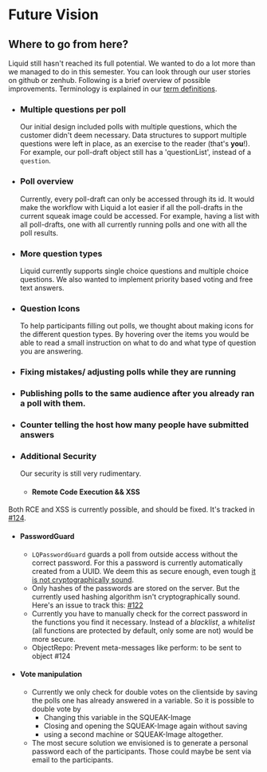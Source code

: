 # Future Vision

## Where to go from here?

Liquid still hasn't reached its full potential. We wanted to do a lot more than we managed to do in this semester. You can look through our user stories on github or zenhub. Following is a brief overview of possible improvements. Terminology is explained in our [term definitions](https://github.com/hpi-swa-teaching/Liquid/blob/main/CONTRIBUTING.md#term-definitions).

-   ### Multiple questions per poll
    Our initial design included polls with multiple questions, which the customer didn't deem necessary. Data structures to support multiple questions were left in place, as an exercise to the reader (that's **you**!). For example, our poll-draft object still has a 'questionList', instead of a `question`.
-   ### Poll overview
    Currently, every poll-draft can only be accessed through its id. It would make the workflow with Liquid a lot easier if all the poll-drafts in the current squeak image could be accessed. For example, having a list with all poll-drafts, one with all currently running polls and one with all the poll results.
-   ### More question types
    Liquid currently supports single choice questions and multiple choice questions. We also wanted to implement priority based voting and free text answers.
-   ### Question Icons
    To help participants filling out polls, we thought about making icons for the different question types. By hovering over the items you would be able to read a small instruction on what to do and what type of question you are answering.
-   ### Fixing mistakes/ adjusting polls while they are running
-   ### Publishing polls to the same audience after you already ran a poll with them.
-   ### Counter telling the host how many people have submitted answers
-   ### Additional Security

    Our security is still very rudimentary.

    -   #### Remote Code Execution && XSS

Both RCE and XSS is currently possible, and should be fixed. It's tracked in [#124](https://github.com/hpi-swa-teaching/Liquid/issues/124).

   -   #### PasswordGuard

        -   `LQPasswordGuard` guards a poll from outside access without the correct password. For this a password is currently automatically created from a UUID. We deem this as secure enough, even tough [it is not cryptographically sound](https://security.stackexchange.com/a/165991).
        -   Only hashes of the passwords are stored on the server. But the currently used hashing algorithm isn't cryptographically sound. Here's an issue to track this: [#122](https://github.com/hpi-swa-teaching/Liquid/issues/122)
        -   Currently you have to manually check for the correct password in the functions you find it necessary. Instead of a _blacklist_, a  _whitelist_ (all functions are protected by default, only some are not) would be more secure.
        -   ObjectRepo: Prevent meta-messages like perform: to be sent to object #124

   -   #### Vote manipulation

        -   Currently we only check for double votes on the clientside by saving the polls one has already answered in a variable. So it is possible to double vote by
            -   Changing this variable in the SQUEAK-Image
            -   Closing and opening the SQUEAK-Image again without saving
            -   using a second machine or SQUEAK-Image altogether.
        -   The most secure solution we envisioned is to generate a personal password each of the participants. Those could maybe be sent via email to the participants.

